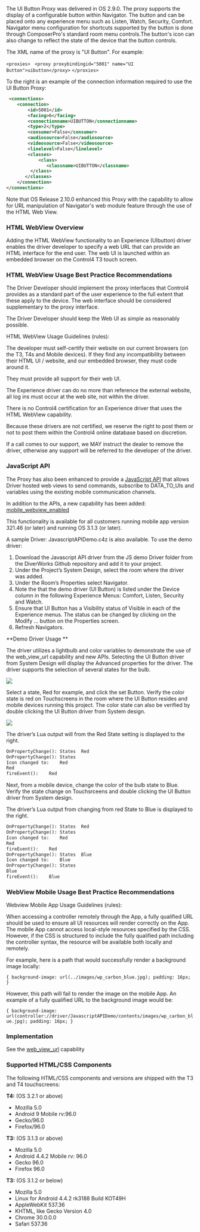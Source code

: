 
The UI Button Proxy was delivered in OS 2.9.0. The proxy supports the display of a configurable button within Navigator. The button and can be placed onto any experience menu such as Listen, Watch, Security, Comfort. Navigator menu configuration for shortcuts supported by the button is done through ComposerPro's standard room menu controls.The button's icon can also change to reflect the state of the device that the button controls.

The XML name of the proxy is "UI Button". For example:

`<proxies>`
  `<proxy proxybindingid="5001" name="UI Button">uibutton</proxy>`
`</proxies>`


To the right is an example of the connection information required to use the UI Button Proxy:

```xml
 <connections>
    <connection>
        <id>5001</id>
        <facing>6</facing>
        <connectionname>UIBUTTON</connectionname>
        <type>2</type>
        <consumer>False</consumer>
        <audiosource>False</audiosource>
        <videosource>False</videosource>
        <linelevel>False</linelevel>
        <classes>
            <class>
               <classname>UIBUTTON</classname>
         </class>
       </classes>
    </connection>
</connections>
```


Note that OS Release 2.10.0 enhanced this Proxy with the capability to allow for URL manipulation of Navigator's web module feature through the use of the HTML Web View.

### HTML WebView Overview
Adding the HTML WebView functionality to an Experience (UIbutton) driver enables the driver developer to specify a web URL that can provide an HTML interface for the end user. The web UI is launched within an embedded browser on the Control4 T3 touch screen. 

### HTML WebView Usage Best Practice Recommendations
The Driver Developer should implement the proxy interfaces that Control4 provides as a standard part of the user 
experience to the full extent that these apply to the device. The web interface should be considered supplementary to 
the proxy interface.

The Driver Developer should keep the Web UI as simple as reasonably possible.

HTML WebView Usage Guidelines (rules):

The developer must self-certify their website on our current browsers (on the T3, T4s and Mobile devices). If they find any incompatibility between their HTML UI / website, and our embedded browser, they must code around it.

They must provide all support for their web UI.

The Experience driver can do no more than reference the external website, all log ins must occur at the web site, not within the driver.

There is no Control4 certification for an Experience driver that uses the HTML WebView capability.
 
Because these drivers are not certified, we reserve the right to post them or not to post them within the Control4 online database based on discretion.

If a call comes to our support, we MAY instruct the dealer to remove the driver, otherwise any support will be referred to the developer of the driver.


### JavaScript API

The Proxy has also been enhanced to  provide a [JavaScript API][1] that allows Driver hosted web views to send commands, subscribe to DATA\_TO\_UIs and variables using the existing mobile communication channels.

In addition to the APIs, a new capability has been added: [mobile\_webview\_enabled][2]

This functionality is available for all customers running mobile app version 321.46 (or later) and running OS 3.1.3 (or later).

A sample Driver: JavascriptAPIDemo.c4z is also available. To use the demo driver:

1. Download the Javascript API driver from the JS demo Driver folder from the DiverWorks Github repository and add it to your project.
2. Under the Project’s System Design, select the room where the driver was added.
3. Under the Room’s Properties select Navigator.
4. Note the that the demo driver (UI Button) is listed under the Device column in the following Experience Menus: Comfort, Listen, Security and Watch.
5. Ensure that UI Button has a Visibility status of Visible in each of the Experience menus. The status can be changed by clicking on the Modify … button on the Properties screen.
6. Refresh Navigators. 


**Demo Driver Usage **

The driver utilizes a lightbulb and color variables to demonstrate the use of the web\_view\_url capability and new APIs. Selecting the UI Button driver from System Design will display the Advanced properties for the driver.  The driver supports the selection of several states for the bulb.

<img src="images/103_1-01.png"/>

Select a state, Red for example, and click the set Button. Verify the color state is red on Touchscreens in the room where the UI Button resides and mobile devices running this project. The color state can also be verified by double clicking the UI Button driver from System design. 


<img src="images/103_1-02.png"/>

The driver’s Lua output will from the Red State setting is displayed to the right. 

```xml
OnPropertyChange():	States	Red
OnPropertyChange():	States
Icon changed to:	Red
Red
fireEvent():	Red
```

Next, from a mobile device, change the color of the bulb state to Blue. Verify the state change on Touchsrceens and double clicking the UI Button driver from System design.

The driver’s Lua output from changing from red State to Blue is displayed to the right. 

```xml
OnPropertyChange():	States	Red
OnPropertyChange():	States
Icon changed to:	Red
Red
fireEvent():	Red
OnPropertyChange():	States	Blue
Icon changed to:	Blue
OnPropertyChange():	States
Blue
fireEvent():	Blue
```


### WebView Mobile Usage Best Practice Recommendations

Webview Mobile App Usage Guidelines (rules):

When accessing a controller remotely through the App, a fully qualified URL should be used to ensure all UI resources will render correctly on the App. The mobile App cannot access local-style resources specified by the CSS. However, if the CSS is structured to include the fully qualified path including the controller syntax, the resource will be available both locally and remotely. 

For example, here is a path that would successfully render a background image locally: 

 `{ background-image: url(../images/wp_carbon_blue.jpg); padding: 16px; } ` 

However, this path will fail to render the  image on the mobile App. An example of a fully qualified URL to the background image would be: 

`{ background-image: url(controller://driver/JavascriptAPIDemo/contents/images/wp_carbon_blue.jpg); padding: 16px; }`


### Implementation
See the [web\_view\_url][3] capability


### Supported HTML/CSS Components

The following HTML/CSS components and versions are shipped with the T3 and T4 touchscreens:

**T4:** (OS 3.2.1 or above)

- Mozilla 5.0
- Android 9 Mobile rv:96.0   
- Gecko/96.0 
- Firefox/96.0


**T3:** (OS 3.1.3 or above)

- Mozilla 5.0
- Android 4.4.2 Mobile rv: 96.0   
- Gecko 96.0 
- Firefox 96.0


**T3:** (OS 3.1.2 or below)

-  Mozilla 5.0
- Linux for Android 4.4.2 rk3188 Build KOT49H 
- AppleWebKit 537.36 
- KHTML, like Gecko Version 4.0 
- Chrome 30.0.0.0 
- Safari 537.36

[1]:	https://control4.github.io/docs-driverworks-proxyprotocol/#ui-button-proxy-webview-javascript-api
[2]:	#mobile_web_view_enabled
[3]:	#web_view_url